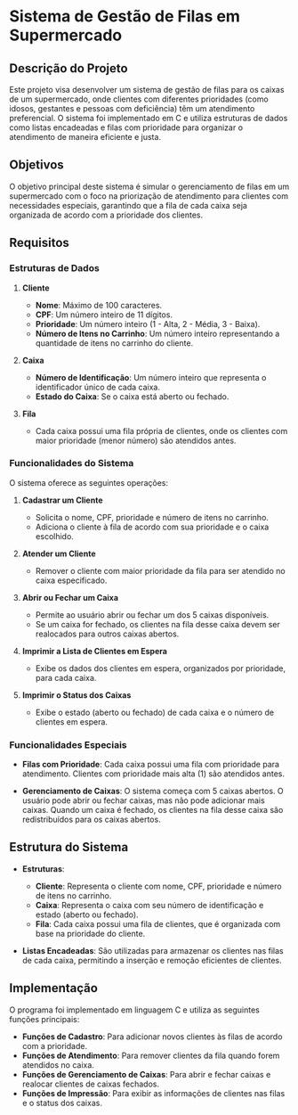 # Sistema de Gestão de Filas em Supermercado

## Descrição do Projeto
Este projeto visa desenvolver um sistema de gestão de filas para os caixas de um supermercado, onde clientes com diferentes prioridades (como idosos, gestantes e pessoas com deficiência) têm um atendimento preferencial. O sistema foi implementado em C e utiliza estruturas de dados como listas encadeadas e filas com prioridade para organizar o atendimento de maneira eficiente e justa.

## Objetivos

O objetivo principal deste sistema é simular o gerenciamento de filas em um supermercado com o foco na priorização de atendimento para clientes com necessidades especiais, garantindo que a fila de cada caixa seja organizada de acordo com a prioridade dos clientes.

## Requisitos

### Estruturas de Dados

1. **Cliente**
   - **Nome**: Máximo de 100 caracteres.
   - **CPF**: Um número inteiro de 11 dígitos.
   - **Prioridade**: Um número inteiro (1 - Alta, 2 - Média, 3 - Baixa).
   - **Número de Itens no Carrinho**: Um número inteiro representando a quantidade de itens no carrinho do cliente.

2. **Caixa**
   - **Número de Identificação**: Um número inteiro que representa o identificador único de cada caixa.
   - **Estado do Caixa**: Se o caixa está aberto ou fechado.

3. **Fila**
   - Cada caixa possui uma fila própria de clientes, onde os clientes com maior prioridade (menor número) são atendidos antes.

### Funcionalidades do Sistema

O sistema oferece as seguintes operações:

1. **Cadastrar um Cliente**
   - Solicita o nome, CPF, prioridade e número de itens no carrinho.
   - Adiciona o cliente à fila de acordo com sua prioridade e o caixa escolhido.

2. **Atender um Cliente**
   - Remover o cliente com maior prioridade da fila para ser atendido no caixa especificado.

3. **Abrir ou Fechar um Caixa**
   - Permite ao usuário abrir ou fechar um dos 5 caixas disponíveis.
   - Se um caixa for fechado, os clientes na fila desse caixa devem ser realocados para outros caixas abertos.

4. **Imprimir a Lista de Clientes em Espera**
   - Exibe os dados dos clientes em espera, organizados por prioridade, para cada caixa.

5. **Imprimir o Status dos Caixas**
   - Exibe o estado (aberto ou fechado) de cada caixa e o número de clientes em espera.

### Funcionalidades Especiais

- **Filas com Prioridade**: Cada caixa possui uma fila com prioridade para atendimento. Clientes com prioridade mais alta (1) são atendidos antes.
  
- **Gerenciamento de Caixas**: O sistema começa com 5 caixas abertos. O usuário pode abrir ou fechar caixas, mas não pode adicionar mais caixas. Quando um caixa é fechado, os clientes na fila desse caixa são redistribuídos para os caixas abertos.

## Estrutura do Sistema

- **Estruturas**:
  - **Cliente**: Representa o cliente com nome, CPF, prioridade e número de itens no carrinho.
  - **Caixa**: Representa o caixa com seu número de identificação e estado (aberto ou fechado).
  - **Fila**: Cada caixa possui uma fila de clientes, que é organizada com base na prioridade do cliente.

- **Listas Encadeadas**: São utilizadas para armazenar os clientes nas filas de cada caixa, permitindo a inserção e remoção eficientes de clientes.

## Implementação

O programa foi implementado em linguagem C e utiliza as seguintes funções principais:

- **Funções de Cadastro**: Para adicionar novos clientes às filas de acordo com a prioridade.
- **Funções de Atendimento**: Para remover clientes da fila quando forem atendidos no caixa.
- **Funções de Gerenciamento de Caixas**: Para abrir e fechar caixas e realocar clientes de caixas fechados.
- **Funções de Impressão**: Para exibir as informações de clientes nas filas e o status dos caixas.

